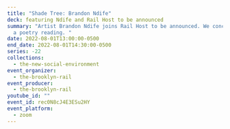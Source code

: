 ```yaml
---
title: "Shade Tree: Brandon Ndife"
deck: featuring Ndife and Rail Host to be announced
summary: "Artist Brandon Ndife joins Rail Host to be announced. We conclude with
  a poetry reading. "
date: 2022-08-01T13:00:00-0500
end_date: 2022-08-01T14:30:00-0500
series: -22
collections:
  - the-new-social-environment
event_organizer:
  - the-brooklyn-rail
event_producer:
  - the-brooklyn-rail
youtube_id: ""
event_id: rec0N8cJ4E3ESu2HY
event_platform:
  - zoom
---
```

